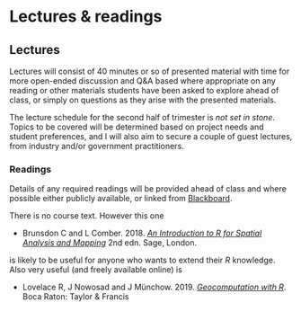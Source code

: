 # Lectures & readings
## Lectures
Lectures will consist of 40 minutes or so of presented material with time for more open-ended discussion and Q&A based where appropriate on any reading or other materials students have been asked to explore ahead of class, or simply on questions as they arise with the presented materials.

The lecture schedule for the second half of trimester is *not set in stone*. Topics to be covered will be determined based on project needs and student preferences, and I will also aim to secure a couple of guest lectures, from industry and/or government practitioners.

### Readings
Details of any required readings will be provided ahead of class and where possible either publicly available, or linked from [Blackboard](https://blackboard.vuw.ac.nz/).

There is no course text. However this one

+ Brunsdon C and L Comber. 2018. [*An Introduction to R for Spatial Analysis and Mapping*](https://au.sagepub.com/en-gb/oce/an-introduction-to-r-for-spatial-analysis-and-mapping/book241031 "Brunsdon and Comber Introduction to R book") 2nd edn. Sage, London.

is likely to be useful for anyone who wants to extend their *R* knowledge. Also very useful (and freely available online) is

+ Lovelace R, J Nowosad and J Münchow. 2019. [*Geocomputation with R*](https://geocompr.robinlovelace.net/ "Lovelace et al. Geocomputation with R book"). Boca Raton: Taylor & Francis
